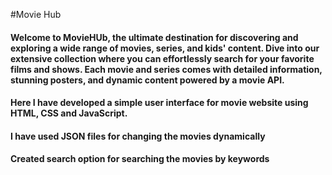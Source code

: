 #Movie Hub
#### Welcome to MovieHUb, the ultimate destination for discovering and exploring a wide range of movies, series, and kids' content. Dive into our extensive collection where you can effortlessly search for your favorite films and shows. Each movie and series comes with detailed information, stunning posters, and dynamic content powered by a movie API.
#### Here I have developed a simple user interface for movie website using HTML, CSS and JavaScript. 
#### I have used JSON files for changing the movies dynamically
#### Created search option for searching the movies by keywords

